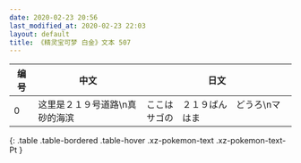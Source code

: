 ```yaml
---
date: 2020-02-23 20:56
last_modified_at: 2020-02-23 22:03
layout: default
title: 《精灵宝可梦 白金》文本 507
---
```

| 编号 | 中文 | 日文 |
| ---- | ---- | ---- |
| 0 | 这里是２１９号道路\n真砂的海滨 | ここは　２１９ばん　どうろ\nマサゴの　はま |
{: .table .table-bordered .table-hover .xz-pokemon-text .xz-pokemon-text-Pt }